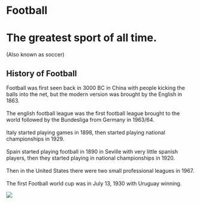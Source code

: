 # Football
<body>
<h1>The greatest sport of all time.</h1>
  <p>(Also known as soccer)</p>

<h2>History of Football</h2>
<p>Football was first seen back in 3000 BC in China with people kicking the balls into the net, but the modern version was brought by the English in 1863.<br><br> The english football league was the first football league brought to the world followed by the Bundesliga from Germany in 1963/64.<br><br> Italy started playing games in 1898, then started playing national championships in 1929.<br><br>Spain started playing football in 1890 in Seville with very little spanish players, then they started playing in national championships in 1920.<br><br> Then in the United States there were two small professional leagues in 1967.<br><br>The first Football world cup was in July 13, 1930 with Uruguay winning.</p>
<img src="https://www.google.com/imgres?imgurl=https%3A%2F%2Fupload.wikimedia.org%2Fwikipedia%2Fcommons%2Fthumb%2F4%2F42%2FUruguay_1930_World_Cup.jpg%2F200px-Uruguay_1930_World_Cup.jpg&tbnid=a62KbeXYmNydxM&vet=12ahUKEwiLrMyt4ciBAxVvA0QIHbzGDqQQMygQegQIARBm..i&imgrefurl=https%3A%2F%2Fen.wikipedia.org%2Fwiki%2F1930_FIFA_World_Cup&docid=umYfeyZWexT5XM&w=200&h=303&q=uruguay%20win%20football%20world%20cup%201930&ved=2ahUKEwiLrMyt4ciBAxVvA0QIHbzGDqQQMygQegQIARBm" />



  
</body>
